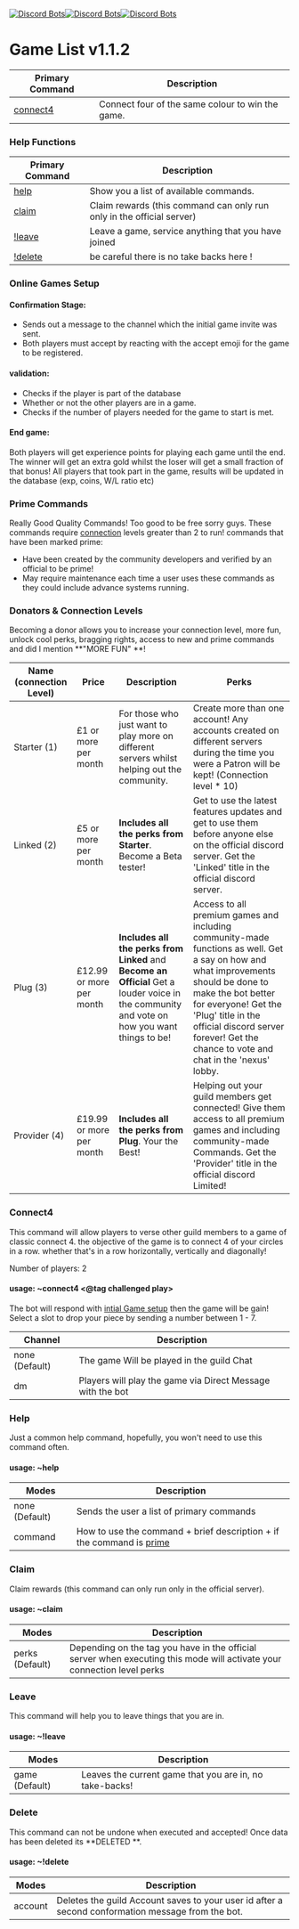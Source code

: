 [![Discord Bots](https://discordbots.org/api/widget/status/564840639817056292.svg)](https://discordbots.org/bot/564840639817056292)[![Discord Bots](https://discordbots.org/api/widget/upvotes/564840639817056292.svg?noavatar=true)](https://discordbots.org/bot/564840639817056292)[![Discord Bots](https://discordbots.org/api/widget/servers/564840639817056292.svg?noavatar=true)](https://discordbots.org/bot/564840639817056292)




# Game List v1.1.2

|Primary Command|  Description|
|-                |-                                                      |
|[connect4](#Connect4)|  Connect four of the same colour to win the game.|
 

### Help Functions

|Primary Command |  Description|
|-                |-                                                      |
|[help](#Help)| Show you a list of available commands.|
|[claim](#claim)| Claim rewards (this command can only run only in the official server) 
|[!leave](#Leave)| Leave a game, service anything that you have joined|
|[!delete](#Delete)| be careful there is no take backs here !|



### Online Games Setup

   #### Confirmation Stage:
   - Sends out a message to the channel which the initial game invite was sent.
   - Both players must accept by reacting with the accept emoji for the game to be registered.
   
   #### validation:
   - Checks if the player is part of the database
   - Whether or not the other players are in a game.
   - Checks if the number of players needed for the game to start is met.

#### End game:
Both players will get experience points for playing each game until the end. The winner will get an extra gold whilst the loser will get a small fraction of that bonus! All players that took part in the game, results will be updated in the database (exp, coins, W/L ratio etc)   

### Prime Commands
Really Good Quality Commands! Too good to be free sorry guys. These commands require [connection](Donators-&-Connection-Levels) levels greater than 2 to run! commands that have been marked prime:
- Have been created by the community developers and verified by an official to be prime!
- May require maintenance each time a user uses these commands as they could include advance systems running.


### Donators & Connection Levels
Becoming a donor allows you to increase your connection level,  more fun, unlock cool perks, bragging rights, access to new and prime commands and did I mention **"MORE FUN" **!

|Name (connection Level)|Price | Description| Perks |
|-                |-   |-  |-|
|Starter (1)|£1 or more per month | For those who just want to play more on different servers whilst helping out the community.|Create more than one account! Any accounts created on different servers during the time you were a Patron will be kept! (Connection level * 10)|
|Linked (2) | £5 or more per month| **Includes all the perks from Starter**. Become a Beta tester!| Get to use the latest features updates and get to use them before anyone else on the official discord server. Get the 'Linked' title in the official discord server.|
|Plug (3)|£12.99 or more per month|**Includes all the perks from Linked** and  **Become an Official** Get a louder voice in the community and vote on how you want things to be! | Access to all premium games and including community-made functions as well. Get a say on how and what improvements should be done to make the bot better for everyone! Get the 'Plug' title in the official discord server forever! Get the chance to vote and chat in the 'nexus' lobby.|
|Provider (4)|£19.99 or more per month|**Includes all the perks from Plug**. Your the Best! |Helping out your guild members get connected! Give them access to all premium games and including community-made Commands. Get the 'Provider' title in the official discord  Limited!

### Connect4

This command will allow players to verse other guild members to a game of classic connect 4.
the objective of the game is to connect 4 of your circles in a row. whether that's in a row horizontally, vertically and diagonally! 

Number of players: 2

#### usage: ~connect4 <@tag challenged play> <channel>

The bot will respond with [intial Game setup](#Online-Games-Setup) then the game will be gain! Select a slot to drop your piece by sending a number between 1 - 7. 

| Channel |  Description|
|-                |-                                                      |
|none (Default)| The game Will be played in the guild Chat|
|dm | Players will play the game via Direct Message with the bot|

### Help
Just a common help command, hopefully, you won't need to use this command often.
#### usage: ~help <command>
|Modes |  Description|
|-                |-                                                      |
|none (Default)|Sends the user a list of primary commands|
|command |How to use the command + brief description + if the command is [prime](#Prime-Commands) |


### Claim 
Claim rewards (this command can only run only in the official server). 

#### usage: ~claim <mode>
|Modes |  Description|
|-                |-                                                      |
|perks (Default)| Depending on the tag you have in the official server when executing this mode will activate your connection level perks |

### Leave
This command will help you to leave things that you are in.

#### usage: ~!leave <mode>
	
|Modes |  Description|
|-                |-                                                      |
|game (Default)| Leaves the current game that you are in, no take-backs!|

### Delete
This command can not be undone when executed and accepted! Once data has been deleted its **DELETED **.
#### usage: ~!delete <mode>
|Modes |  Description|
|-                |-                                                      |
|account| Deletes the guild Account saves to your user id after a second conformation message from the bot.|
	
[discordlink]: http://bit.ly/CGBofficialServer

